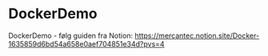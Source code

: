 # DockerDemo
DockerDemo - følg guiden fra Notion: https://mercantec.notion.site/Docker-1635859d6bd54a658e0aef704851e34d?pvs=4

